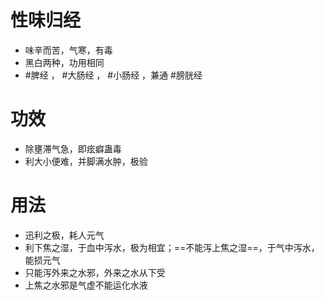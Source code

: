 # 性味归经
- 味辛而苦，气寒，有毒
- 黑白两种，功用相同
- #脾经 ， #大肠经 ， #小肠经 ，兼通 #膀胱经 
# 功效
- 除壅滞气急，即痃癖蛊毒
- 利大小便难，并脚满水肿，极验
# 用法
- 迅利之极，耗人元气
- 利下焦之湿，于血中泻水，极为相宜；==不能泻上焦之湿==，于气中泻水，能损元气
- 只能泻外来之水邪，外来之水从下受
- 上焦之水邪是气虚不能运化水液